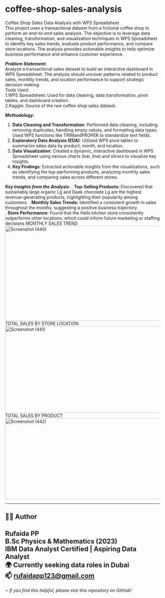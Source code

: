 
# coffee-shop-sales-analysis
Coffee Shop Sales Data Analysis with WPS Spreadsheet                                                                                                                                           
This project uses a transactional dataset from a fictional coffee shop to perform an end-to-end sales analysis. The objective is to leverage data cleaning, transformation, and visualization techniques in WPS Spreadsheet to identify key sales trends, evaluate product performance, and compare store locations. The analysis provides actionable insights to help optimize business performance and enhance customer experience.

***Problem Statement***:                                                                                                                                                                            
Analyze a transactional sales dataset to build an interactive dashboard in WPS Spreadsheet. The analysis should uncover patterns related to product sales, monthly trends, and location performance to support strategic decision-making.                                                                                                                                                
Tools Used:                                                                                                                                                                                          
1.WPS Spreadsheet: Used for data cleaning, data transformation, pivot tables, and dashboard creation.                                                                                                  
2.Kaggle: Source of the raw coffee shop sales dataset. 

***Methodology***:                                                                                                                                                                           
1. **Data Cleaning and Transformation**: Performed data cleaning, including removing duplicates, handling empty values, and formatting data types. Used WPS functions like TRIMandPROPER to standardize text fields.                                                                                                                                                                            
2. **Exploratory Data Analysis (EDA)**: Utilized WPS pivot tables to summarize sales data by product, month, and location.                                                                     
3. **Data Visualization**: Created a dynamic, interactive dashboard in WPS Spreadsheet using various charts (bar, line) and slicers to visualize key insights.                                        
4. **Key Findings**: Extracted actionable insights from the visualizations, such as identifying the top-performing products, analyzing monthly sales trends, and comparing sales across different stores.

***Key Insights from the Analysis***:
. **Top-Selling Products:** Discovered that sustainably large organic Lg  and Daek chocolate Lg are the highest revenue-generating products, highlighting their popularity among customers. 
. **Monthly Sales Trends:** Identified a consistent growth in sales throughout the months, suggesting a positive business trajectory.                                                              
. **Store Performance:** Found that the Hells kitchen store consistently outperforms other locations, which could inform future marketing or staffing decisions                                                                                                                                                                                             MONTHLY SALES TREND
<img width="1366" height="308" alt="Screenshot (440)" src="https://github.com/user-attachments/assets/7c3b585c-1c6f-460a-b375-095ec670033f" />
        TOTAL SALES BY STORE LOCATION                                                                                                                                                     <img width="1214" height="282" alt="Screenshot (441)" src="https://github.com/user-attachments/assets/c5a65a33-a9df-4fd4-b5e5-dccc25348200" />                                                    TOTAL SALES BY PRODUCT                                                                                                                                                             <img width="1181" height="263" alt="Screenshot (442)" src="https://github.com/user-attachments/assets/8abc945b-e0a8-467d-a864-7a0cb30f4763" />


--- 

## 🧑‍💻 Author

**Rufaida PP**  
B.Sc Physics & Mathematics (2023)  
IBM Data Analyst Certified | Aspiring Data Analyst  
🌍 Currently seeking data roles in **Dubai**  
📫 rufaidapp123@gmail.com
---

⭐ *If you find this helpful, please star this repository on GitHub!*

